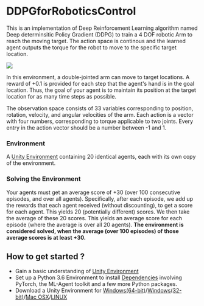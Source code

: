 # DDPGforRoboticsControl
This is an implementation of Deep Reinforcement Learning algorithm named Deep determinsitic Policy Gradient (DDPG) to train a 4 DOF robotic Arm to reach the moving target. The action space is continous and the learned agent outputs the torque for the robot to move to the specific target location.

![](DeepReinforcementLearning.gif)

In this environment, a double-jointed arm can move to target locations. A reward of +0.1 is provided for each step that the agent's hand is in the goal location. Thus, the goal of your agent is to maintain its position at the target location for as many time steps as possible.

The observation space consists of 33 variables corresponding to position, rotation, velocity, and angular velocities of the arm. Each action is a vector with four numbers, corresponding to torque applicable to two joints. Every entry in the action vector should be a number between -1 and 1.


### Environment
A [Unity Environment](https://github.com/Unity-Technologies/ml-agents/blob/master/docs/Learning-Environment-Examples.md#reacher) containing 20 identical agents, each with its own copy of the environment.

### Solving the Environment

Your agents must get an average score of +30 (over 100 consecutive episodes, and over all agents).
Specifically, after each episode, we add up the rewards that each agent received (without discounting), to get a score for each agent. This yields 20 (potentially different) scores. We then take the average of these 20 scores.
This yields an average score for each episode (where the average is over all 20 agents). **The environment is considered solved, when the average (over 100 episodes) of those average scores is at least +30.**

## How to get started ?
- Gain a basic understanding of [Unity Environment](https://github.com/Unity-Technologies/ml-agents/blob/master/docs/Learning-Environment-Examples.md#reacher)
- Set up a Python 3.6 Environment to install [Dependencies](https://github.com/udacity/deep-reinforcement-learning#dependencies) involving PyTorch, the ML-Agent toolkit and a few more Python packages.
- Download a Unity Environment for [Windows(64-bit)](https://s3-us-west-1.amazonaws.com/udacity-drlnd/P2/Reacher/Reacher_Windows_x86_64.zip)/[Windows(32-bit)](https://s3-us-west-1.amazonaws.com/udacity-drlnd/P2/Reacher/Reacher_Windows_x86.zip)/[Mac OSX](https://s3-us-west-1.amazonaws.com/udacity-drlnd/P2/Reacher/Reacher.app.zip)/[LINUX](https://s3-us-west-1.amazonaws.com/udacity-drlnd/P2/Reacher/Reacher_Linux.zip)
